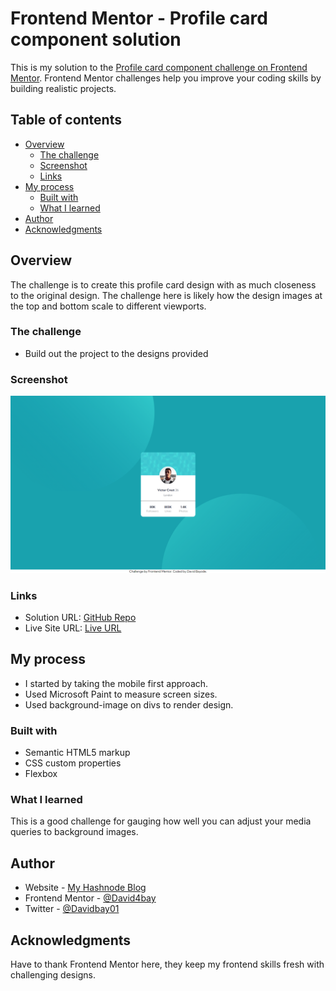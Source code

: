 # Frontend Mentor - Profile card component solution

This is my solution to the [Profile card component challenge on Frontend Mentor](https://www.frontendmentor.io/challenges/profile-card-component-cfArpWshJ). Frontend Mentor challenges help you improve your coding skills by building realistic projects. 

## Table of contents

- [Overview](#overview)
  - [The challenge](#the-challenge)
  - [Screenshot](#screenshot)
  - [Links](#links)
- [My process](#my-process)
  - [Built with](#built-with)
  - [What I learned](#what-i-learned)
- [Author](#author)
- [Acknowledgments](#acknowledgments)

## Overview

The challenge is to create this profile card design with as much closeness to the original design. The challenge here is likely how the design images at the top and bottom scale to different viewports.

### The challenge

- Build out the project to the designs provided

### Screenshot

![Desktop Preview](./screenshot/Screenshot.PNG)

### Links

- Solution URL: [GitHub Repo](https://github.com/David4bay/FrontendMentor-Profile-Card.com)
- Live Site URL: [Live URL](https://jovial-kitten-22b99a.netlify.app.com)

## My process

- I started by taking the mobile first approach.
- Used Microsoft Paint to measure screen sizes.
- Used background-image on divs to render design.

### Built with

- Semantic HTML5 markup
- CSS custom properties
- Flexbox

### What I learned

This is a good challenge for gauging how well you can adjust your media queries to background images.

## Author

- Website - [My Hashnode Blog](https://davidbay.hashnode.dev)
- Frontend Mentor - [@David4bay](https://www.frontendmentor.io/profile/David4bay)
- Twitter - [@Davidbay01](https://www.twitter.com/Davidbay01)

## Acknowledgments

Have to thank Frontend Mentor here, they keep my frontend skills fresh with challenging designs.

